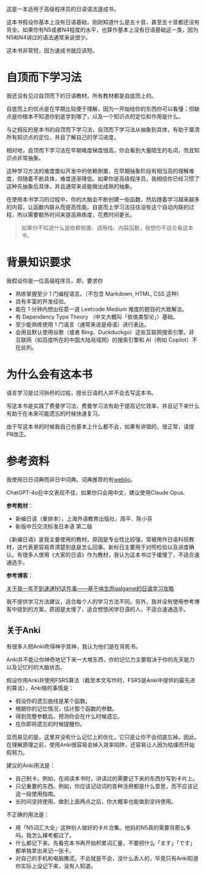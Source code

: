 这是一本适用于高级程序员的日语语法速成书。

这本书假设你基本上没有日语基础，刚刚知道什么是五十音，甚至五十音都还没有背全。如果你有N5或者N4程度的水平，也算作基本上没有日语基础这一类，因为N5和N4讲过的语法通常来说很少。

这本书非常短，因为速成书就应该短。

# 自顶而下学习法

我还没有见过自顶而下的日语教材，所有教材都是自底而上的。

自底而上的优点是在早期比较便于理解，因为一开始给你的东西你可以看懂；但缺点是你根本不知道你到底学到哪了，以及一个知识点的定位和作用是什么。

与之相反的是本书的自顶而下学习法，自顶而下学习法从抽象到具体，有助于厘清所有知识点的定位，并且了解自己的学习进度。

相对地，自顶而下学习法在早期难度梯度很高，你会看到大量陌生的名词，而且知识点非常抽象。

这种学习方法的难度类似开发中的依赖倒置，在早期抽象阶段有相当高的理解难度，但随着不断具体，难度逐渐降低。如果你是高级程序员，我相信你已经习惯了这种先抽象后具体，并且通常来说能做出成熟的抽象。

在使用本书学习的过程中，你的大脑会不断创建一些函数，然后随着学习越来越多的内容，让函数内联从而提高性能。自底而上学习法往往没有这个自动内联的过程，所以需要额外时间来提高熟练度，花费时间更长。

> 如果你不知道什么是依赖倒置、调用栈、内联函数，我想你不适合看这本书。

# 背景知识要求

我假设你是一位高级程序员，即，要求你

- 熟练掌握至少 1 门编程语言。（不包含 Markdown, HTML, CSS 这种）
- 具有丰富的开发经验。
- 能在 1 分钟内想出任意一道 Leetcode Medium 难度的题目的大致解法。
- 有 Dependency Type Theory （中文大概叫「依值类型论」）基础。
- 至少能熟练使用 1 门语言（通常来说是母语）进行表达。
- 会用且默认使用谷歌（或者 Bing、Duckduckgo）这些互联网搜索引擎。非互联网（如百度所在的中国大陆局域网）的搜索引擎和 AI（例如 Copilot）不在此列。

# 为什么会有这本书

语言学习是过河拆桥的过程，擅长日语的人并不会去写这本书。

写这本书是实践了费曼学习法，费曼学习法有助于提高记忆效率，并且记下来什么有助于在未来可能遗忘的时候快速复习。

由于写这本书的时候我自己也基本上什么都不会，如果有讲错的，很正常，请提PR改正。

# 参考资料

我使用日日词典而非日中词典。词典推荐的有[weblio](https://www.weblio.jp/)。

ChatGPT-4o在中文表现不佳，如果你只会用中文，建议使用Claude Opus.

**参考教材**：

- 新编日语（重排本），上海外语教育出版社，周平、陈小芬
- 新版中日交流标准日本语 第二版

《新编日语》是我主要使用的教材，原因是专业性比较强，常被用作日语科班教材，这代表更容易弄清楚到底是怎么回事。新标日主要用于对照检验以及进度确认。有很多人使用《大家的日语》作为教材，我认为这本书过于缓慢了，不适合速通选手。

**参考博客**：

[关于我一年不到速通N1这件事——基于啃生肉galgame的日语学习攻略](https://galgame.dev/topic/639/%E5%85%B3%E4%BA%8E%E6%88%91%E4%B8%80%E5%B9%B4%E4%B8%8D%E5%88%B0%E9%80%9F%E9%80%9An1%E8%BF%99%E4%BB%B6%E4%BA%8B-%E5%9F%BA%E4%BA%8E%E5%95%83%E7%94%9F%E8%82%89galgame%E7%9A%84%E6%97%A5%E8%AF%AD%E5%AD%A6%E4%B9%A0%E6%94%BB%E7%95%A5)

我不提供学习方法建议，适合每个人的学习方法不同。另外，我并没有使用参考博客中提到的方案，原因是太慢了，适合想悠闲学日语的人，不适合速通选手。

## 关于Anki

有很多人把Anki吹得神乎其神，我认为他们是在背死书。

Anki并不能让你神奇地记下来一大堆东西，你的记忆力主要取决于你的先天能力以及记忆时的大脑状态。

假设你用Anki并使用FSRS算法（截至本文写作时，FSRS是Anki中提供的最先进的算法），Anki做的事情是：

- 假设你的遗忘曲线是某个函数。
- 根据你的记忆情况，估计那个函数的参数。
- 得到完整参数后，预测你会在什么时候遗忘。
- 在你即将遗忘的时候提醒你。

显而易见的是，这里并没有什么记忆上的优化，它只是让你不会彻底忘掉。因此，在理解原理之前，使用Anki很容易会掉入效率陷阱，还容易让人因为枯燥而开始假努力。

建议的Anki用法是：

- 自己制卡。例如，在阅读本书时，讲读过的需要记下来的东西抄写到卡片上。
- 只记重要的东西。例如，你应该记动词的各种活用都是什么意思，而不应该记这一段使用指南。
- 长时间坚持使用。做到上面两点之后，你大概率也能做到坚持使用。

不正确的用法是：
- 用「N5词汇大全」这种别人做好的卡片合集。他妈的N5真的需要背那么多吗，我怎么裸考都过了。
- 什么都记下来。先看完本书再开始积累词汇量，不要把什么「ます」「です」都单独拿出来记一张卡。
- 对自己的手机和电脑撒谎。不会就是不会，没什么丢人的，毕竟只有Anki知道你实际上没记下来，没有人知道。
